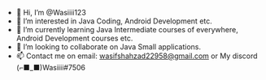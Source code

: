 - 👋 Hi, I’m @Wasiiii123
- 👀 I’m interested in Java Coding, Android Development etc.
- 🌱 I’m currently learning Java Intermediate courses of everywhere, Android Development courses etc.
- 💞️ I’m looking to collaborate on Java Small applications.
- 📫 Contact me on email: wasifshahzad22958@gmail.com or My discord (⌐■_■)Wasiiii#7506

<!---
Wasiiii123/Wasiiii123 is a ✨ special ✨ repository because its `README.md` (this file) appears on your GitHub profile.
You can click the Preview link to take a look at your changes.
--->
